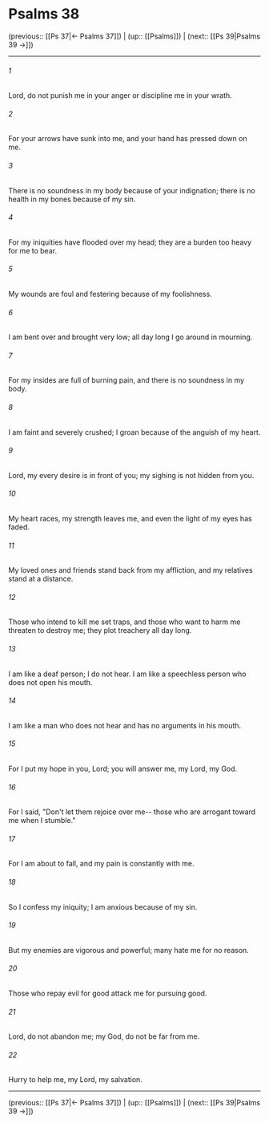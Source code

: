 # Psalms 38

(previous:: [[Ps 37|← Psalms 37]]) | (up:: [[Psalms]]) | (next:: [[Ps 39|Psalms 39 →]])

***


###### 1 
Lord, do not punish me in your anger or discipline me in your wrath. 

###### 2 
For your arrows have sunk into me, and your hand has pressed down on me. 

###### 3 
There is no soundness in my body because of your indignation; there is no health in my bones because of my sin. 

###### 4 
For my iniquities have flooded over my head; they are a burden too heavy for me to bear. 

###### 5 
My wounds are foul and festering because of my foolishness. 

###### 6 
I am bent over and brought very low; all day long I go around in mourning. 

###### 7 
For my insides are full of burning pain, and there is no soundness in my body. 

###### 8 
I am faint and severely crushed; I groan because of the anguish of my heart. 

###### 9 
Lord, my every desire is in front of you; my sighing is not hidden from you. 

###### 10 
My heart races, my strength leaves me, and even the light of my eyes has faded. 

###### 11 
My loved ones and friends stand back from my affliction, and my relatives stand at a distance. 

###### 12 
Those who intend to kill me set traps, and those who want to harm me threaten to destroy me; they plot treachery all day long. 

###### 13 
I am like a deaf person; I do not hear. I am like a speechless person who does not open his mouth. 

###### 14 
I am like a man who does not hear and has no arguments in his mouth. 

###### 15 
For I put my hope in you, Lord; you will answer me, my Lord, my God. 

###### 16 
For I said, "Don't let them rejoice over me-- those who are arrogant toward me when I stumble." 

###### 17 
For I am about to fall, and my pain is constantly with me. 

###### 18 
So I confess my iniquity; I am anxious because of my sin. 

###### 19 
But my enemies are vigorous and powerful; many hate me for no reason. 

###### 20 
Those who repay evil for good attack me for pursuing good. 

###### 21 
Lord, do not abandon me; my God, do not be far from me. 

###### 22 
Hurry to help me, my Lord, my salvation.

***

(previous:: [[Ps 37|← Psalms 37]]) | (up:: [[Psalms]]) | (next:: [[Ps 39|Psalms 39 →]])
